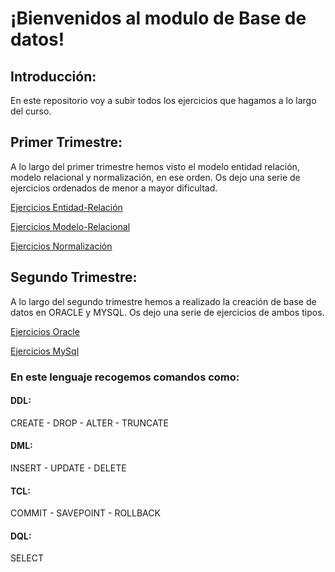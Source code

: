 # ¡Bienvenidos al modulo de Base de datos!
## Introducción:
En este repositorio voy a subir todos los ejercicios que hagamos a lo largo del curso.
## Primer Trimestre:
A lo largo del primer trimestre hemos visto el modelo entidad relación, modelo relacional y normalización, en ese orden.
Os dejo una serie de ejercicios ordenados de menor a mayor dificultad.

[Ejercicios Entidad-Relación](https://github.com/iivansaanchez/Data-Base-E-R/tree/master/Entidad%20Relacio%CC%81n)

[Ejercicios Modelo-Relacional](https://github.com/iivansaanchez/Data-Base-E-R/tree/master/Modelo-Relacional)

[Ejercicios Normalización](https://github.com/iivansaanchez/Data-Base-E-R/tree/master/Normalizaci%C3%B3n)

## Segundo Trimestre:

A lo largo del segundo trimestre hemos a realizado la creación de base de datos en ORACLE y MYSQL.
Os dejo una serie de ejercicios de ambos tipos.

[Ejercicios Oracle](https://github.com/iivansaanchez/Data-Base-E-R/tree/master/ORACLE)

[Ejercicios MySql](https://github.com/iivansaanchez/Data-Base-E-R/tree/master/MY_SQL)

### En este lenguaje recogemos comandos como:

#### DDL:

CREATE - DROP - ALTER - TRUNCATE

#### DML:

INSERT - UPDATE - DELETE

#### TCL:

COMMIT - SAVEPOINT - ROLLBACK

#### DQL:

SELECT
